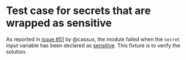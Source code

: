 # Test case for secrets that are wrapped as sensitive

As reported in [issue #51](https://github.com/memes/terraform-google-secret-manager/issues/51)
by @cassus, the module failed when the `secret` input
variable has been declared as
[sensitive](https://developer.hashicorp.com/terraform/language/values/variables#suppressing-values-in-cli-output).
This fixture is to verify the solution.
